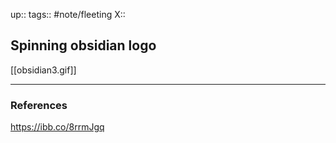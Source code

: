 up::
tags:: #note/fleeting 
X:: 

## Spinning obsidian logo

[[obsidian3.gif]]

---

### References
https://ibb.co/8rrmJgq